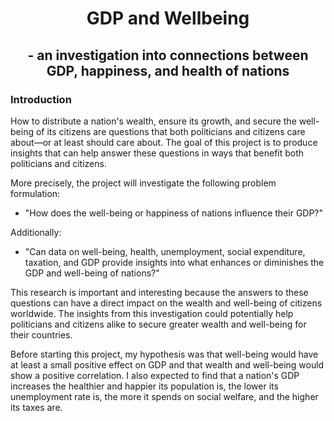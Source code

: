 # <div align='center'> GDP and Wellbeing </div>
## <div align='center'> - an investigation into connections between GDP, happiness, and health of nations </div>

### Introduction
How to distribute a nation's wealth, ensure its growth, and secure the well-being of its citizens are questions that both politicians and citizens care about—or at least should care about. The goal of this project is to produce insights that can help answer these questions in ways that benefit both politicians and citizens.

More precisely, the project will investigate the following problem formulation:

- "How does the well-being or happiness of nations influence their GDP?"  
  
Additionally:  
  
- "Can data on well-being, health, unemployment, social expenditure, taxation, and GDP provide insights into what enhances or diminishes the GDP and well-being of nations?"
  
This research is important and interesting because the answers to these questions can have a direct impact on the wealth and well-being of citizens worldwide. The insights from this investigation could potentially help politicians and citizens alike to secure greater wealth and well-being for their countries.  
  
Before starting this project, my hypothesis was that well-being would have at least a small positive effect on GDP and that wealth and well-being would show a positive correlation. I also expected to find that a nation's GDP increases the healthier and happier its population is, the lower its unemployment rate is, the more it spends on social welfare, and the higher its taxes are.
